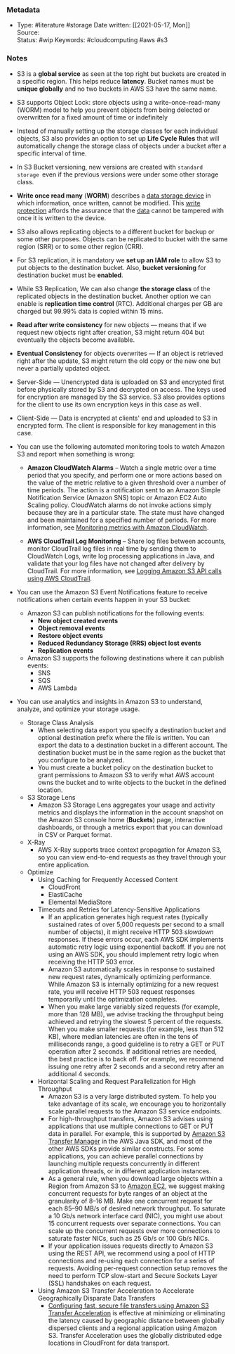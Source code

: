 ### Metadata

-  Type: #literature #storage
    Date written: [[2021-05-17, Mon]]  
    Source:  
    Status: #wip 
    Keywords:  #cloudcomputing #aws #s3
	
### Notes
- S3 is a **global service** as seen at the top right but buckets are created in a specific region. This helps reduce **latency**. Bucket names must be **unique globally** and no two buckets in AWS S3 have the same name.
- S3 supports Object Lock: store objects using a write-once-read-many (WORM) model to help you prevent objects from being delected or overwritten for a fixed amount of time or indefinitely
- Instead of manually setting up the storage classes for each individual objects, S3 also provides an option to set up **Life Cycle Rules** that will automatically change the storage class of objects under a bucket after a specific interval of time.
- In S3 Bucket versioning, new versions are created with `standard storage `even if the previous versions were under some other storage class.
- **Write once read many** (**WORM**) describes a [data storage device](https://en.wikipedia.org/wiki/Data_storage_device "Data storage device") in which information, once written, cannot be modified. This [write protection](https://en.wikipedia.org/wiki/Write_protection "Write protection") affords the assurance that the [data](https://en.wikipedia.org/wiki/Data "Data") cannot be tampered with once it is written to the device.
- S3 also allows replicating objects to a different bucket for backup or some other purposes. Objects can be replicated to bucket with the same region (SRR) or to some other region (CRR).
- For S3 replication, it is mandatory we **set up an IAM role** to allow S3 to put objects to the destination bucket. Also, **bucket versioning** for destination bucket must be **enabled**.
- While S3 Replication, We can also change **the storage class** of the replicated objects in the destination bucket. Another option we can enable is **replication time control** (RTC). Additional charges per GB are charged but 99.99% data is copied within 15 mins.
- **Read after write consistency** for new objects — means that if we request new objects right after creation, S3 might return 404 but eventually the objects become available.
- **Eventual Consistency** for objects overwrites — If an object is retrieved right after the update, S3 might return the old copy or the new one but never a partially updated object.
- Server-Side — Unencrypted data is uploaded on S3 and encrypted first before physically stored by S3 and decrypted on access. The keys used for encryption are managed by the S3 service. S3 also provides options for the client to use its own encryption keys in this case as well.
- Client-Side — Data is encrypted at clients' end and uploaded to S3 in encrypted form. The client is responsible for key management in this case.
- You can use the following automated monitoring tools to watch Amazon S3 and report when something is wrong:
	-   **Amazon CloudWatch Alarms** – Watch a single metric over a time period that you specify, and perform one or more actions based on the value of the metric relative to a given threshold over a number of time periods. The action is a notification sent to an Amazon Simple Notification Service (Amazon SNS) topic or Amazon EC2 Auto Scaling policy. CloudWatch alarms do not invoke actions simply because they are in a particular state. The state must have changed and been maintained for a specified number of periods. For more information, see [Monitoring metrics with Amazon CloudWatch](https://docs.aws.amazon.com/AmazonS3/latest/userguide/cloudwatch-monitoring.html).
    
	-   **AWS CloudTrail Log Monitoring** – Share log files between accounts, monitor CloudTrail log files in real time by sending them to CloudWatch Logs, write log processing applications in Java, and validate that your log files have not changed after delivery by CloudTrail. For more information, see [Logging Amazon S3 API calls using AWS CloudTrail](https://docs.aws.amazon.com/AmazonS3/latest/userguide/cloudtrail-logging.html).
- You can use the Amazon S3 Event Notifications feature to receive notifications when certain events happen in your S3 bucket:
	- Amazon S3 can publish notifications for the following events:
		- **New object created events**
		- **Object removal events**
		- **Restore object events**
		- **Reduced Redundancy Storage (RRS) object lost events**
		- **Replication events**
	- Amazon S3 supports the following destinations where it can publish events:
		- SNS
		- SQS
		- AWS Lambda

- You can use analytics and insights in Amazon S3 to understand, analyze, and optimize your storage usage.
	- Storage Class Analysis
		- When selecting data export you specify a destination bucket and optional destination prefix where the file is written. You can export the data to a destination bucket in a different account. The destination bucket must be in the same region as the bucket that you configure to be analyzed.
		- You must create a bucket policy on the destination bucket to grant permissions to Amazon S3 to verify what AWS account owns the bucket and to write objects to the bucket in the defined location.
	- S3 Storage Lens
		- Amazon S3 Storage Lens aggregates your usage and activity metrics and displays the information in the account snapshot on the Amazon S3 console home (**Buckets**) page, interactive dashboards, or through a metrics export that you can download in CSV or Parquet format.
	- X-Ray
		- AWS X-Ray supports trace context propagation for Amazon S3, so you can view end-to-end requests as they travel through your entire application.
	- Optimize
		- Using Caching for Frequently Accessed Content
			- CloudFront
			- ElastiCache
			- Elemental MediaStore
		- Timeouts and Retries for Latency-Sensitive Applications
			-  If an application generates high request rates (typically sustained rates of over 5,000 requests per second to a small number of objects), it might receive HTTP 503 _slowdown_ responses. If these errors occur, each AWS SDK implements automatic retry logic using exponential backoff. If you are not using an AWS SDK, you should implement retry logic when receiving the HTTP 503 error.
			-  Amazon S3 automatically scales in response to sustained new request rates, dynamically optimizing performance. While Amazon S3 is internally optimizing for a new request rate, you will receive HTTP 503 request responses temporarily until the optimization completes.
			-  When you make large variably sized requests (for example, more than 128 MB), we advise tracking the throughput being achieved and retrying the slowest 5 percent of the requests. When you make smaller requests (for example, less than 512 KB), where median latencies are often in the tens of milliseconds range, a good guideline is to retry a GET or PUT operation after 2 seconds. If additional retries are needed, the best practice is to back off. For example, we recommend issuing one retry after 2 seconds and a second retry after an additional 4 seconds.
		- Horizontal Scaling and Request Parallelization for High Throughput
			- Amazon S3 is a very large distributed system. To help you take advantage of its scale, we encourage you to horizontally scale parallel requests to the Amazon S3 service endpoints.
			- For high-throughput transfers, Amazon S3 advises using applications that use multiple connections to GET or PUT data in parallel. For example, this is supported by [Amazon S3 Transfer Manager](https://docs.aws.amazon.com/sdk-for-java/v1/developer-guide/examples-s3-transfermanager.html) in the AWS Java SDK, and most of the other AWS SDKs provide similar constructs. For some applications, you can achieve parallel connections by launching multiple requests concurrently in different application threads, or in different application instances.
			-  As a general rule, when you download large objects within a Region from Amazon S3 to [Amazon EC2](https://docs.aws.amazon.com/ec2/index.html), we suggest making concurrent requests for byte ranges of an object at the granularity of 8–16 MB. Make one concurrent request for each 85–90 MB/s of desired network throughput. To saturate a 10 Gb/s network interface card (NIC), you might use about 15 concurrent requests over separate connections. You can scale up the concurrent requests over more connections to saturate faster NICs, such as 25 Gb/s or 100 Gb/s NICs.
			-  If your application issues requests directly to Amazon S3 using the REST API, we recommend using a pool of HTTP connections and re-using each connection for a series of requests. Avoiding per-request connection setup removes the need to perform TCP slow-start and Secure Sockets Layer (SSL) handshakes on each request.
		- Using Amazon S3 Transfer Acceleration to Accelerate Geographically Disparate Data Transfers
			- [Configuring fast, secure file transfers using Amazon S3 Transfer Acceleration](https://docs.aws.amazon.com/AmazonS3/latest/userguide/transfer-acceleration.html) is effective at minimizing or eliminating the latency caused by geographic distance between globally dispersed clients and a regional application using Amazon S3. Transfer Acceleration uses the globally distributed edge locations in CloudFront for data transport.


